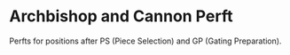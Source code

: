 # Archbishop and Cannon Perft

Perfts for positions after PS (Piece Selection) and GP (Gating Preparation).
